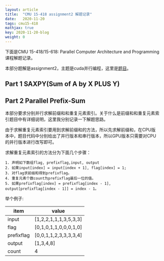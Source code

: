 ```yaml
---
layout: article
title:  "CMU 15-418 assignment2 解题记录"
date:   2020-11-20
tags: cmu15-418
mathjax: true
key: 2020-11-20-blog
weight: 0
---
```

下面是CMU 15-418/15-618: Parallel Computer Architecture and Programming课程解题记录。

本部分题解是assignment2，主题是cuda并行编程，这里是[题目](http://www.cs.cmu.edu/~418/assignment_writeups/asst2.pdf)。

## Part 1 SAXPY(Sum of A by X PLUS Y)

## Part 2 Parallel Prefix-Sum
本部分要求分别并行求解前缀和和重复元素索引。关于什么是前缀和和重复元素索引题目中有详细说明，这里我分别记录一下解题思路。

由于求解重复元素索引要用到求解前缀和的方法，所以先求解前缀和，在CPU版本中，题目代码中分别给出了并行版本和串行版本，所以GPU版本只需要对CPU的并行版本进行改写即可。

求解重复元素索引的方法分为下面几个步骤：
```
1. 声明如下数组flag, prefixflag,input, output
2. 如果input[index] = input[index + 1], flag[index] = 1;
3. 对flag求前缀和得到prefixflag。
4. 重复元素个数count为prefixflag最后一位的值。
5. 如果prefixflag[index] = prefixflag[index - 1], output[prefixflag[index - 1]] = index - 1。
```

举个例子:

| item       | value                 |
| ---------- | --------------------- |
| input      | [1,2,2,1,1,1,3,5,3,3] |
| flag       | [0,1,0,1,1,0,0,0,1,0] |
| prefixflag | [0,0,1,1,2,3,3,3,3,4] |
| output     | [1,3,4,8]             |
| count      | 4                     |
